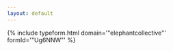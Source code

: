 ```yaml
---
layout: default
---
```


{% include typeform.html domain='"elephantcollective"' formId='"Ug6NNW"' %}
